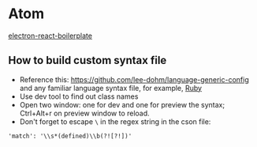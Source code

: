 # Atom

[electron-react-boilerplate](https://github.com/chentsulin/electron-react-boilerplate)

## How to build custom syntax file
- Reference this: https://github.com/lee-dohm/language-generic-config
and any familiar language syntax file, for example, [Ruby](https://github.com/atom/language-ruby/blob/master/grammars/ruby.cson)
- Use dev tool to find out class names
- Open two window: one for dev and one for preview the syntax; Ctrl+Alt+r on preview window to reload.
- Don't forget to escape `\` in the regex string in the cson file:
```
'match': '\\s*(defined)\\b(?![?!])'
```